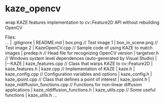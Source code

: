 ﻿kaze_opencv
===========

wrap KAZE features implementation to cv::Feature2D API without rebuilding OpenCV

Files:  
...
|  .gitignore
|  README.md
|  box.png				// Test image 1
|  box_in_scene.png		// Test image 2
|  KazeOpenCV.cpp		// Sample code of using KAZE to match images
|  predep.h				// Head file for recognizing OpenCV version
|  targetver.h			// Windows system level dependences (auto-generated by Visual Studio)
|   
|--KAZE
    |   kaze_features.cpp				// Class that warps KAZE to cv::Feature2D
    |   kaze_features.h
    |   kaze.cpp						// Implementation of KAZE
    |   kaze.h
    |   kaze_config.cpp					// Configuration variables and options
    |   kaze_config.h
    |   kaze_ipoint.cpp					// Class that defines a point of interest
    |   kaze_ipoint.h
    |   kaze_nldiffusion_functions.cpp	// Functions for non-linear diffusion applications
    |   kaze_nldiffusion_functions.h
    |   kaze_utils.cpp					// Some useful functions
    |   kaze_utils.h
...
